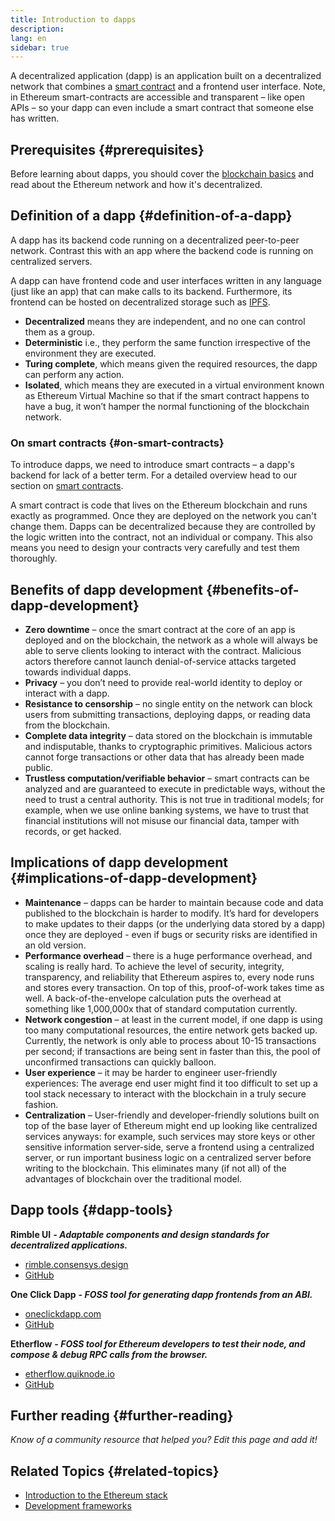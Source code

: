```yaml
---
title: Introduction to dapps
description:
lang: en
sidebar: true
---
```


A decentralized application (dapp) is an application built on a decentralized network that combines a [smart contract](/developers/docs/smart-contracts/) and a frontend user interface. Note, in Ethereum smart-contracts are accessible and transparent – like open APIs – so your dapp can even include a smart contract that someone else has written.

## Prerequisites {#prerequisites}

Before learning about dapps, you should cover the [blockchain basics](/developers/docs/intro-to-ethereum/) and read about the Ethereum network and how it's decentralized.

## Definition of a dapp {#definition-of-a-dapp}

A dapp has its backend code running on a decentralized peer-to-peer network. Contrast this with an app where the backend code is running on centralized servers.

A dapp can have frontend code and user interfaces written in any language (just like an app) that can make calls to its backend. Furthermore, its frontend can be hosted on decentralized storage such as [IPFS](https://ipfs.io/).

- **Decentralized** means they are independent, and no one can control them as a group.
- **Deterministic** i.e., they perform the same function irrespective of the environment they are executed.
- **Turing complete**, which means given the required resources, the dapp can perform any action.
- **Isolated**, which means they are executed in a virtual environment known as Ethereum Virtual Machine so that if the smart contract happens to have a bug, it won’t hamper the normal functioning of the blockchain network.

### On smart contracts {#on-smart-contracts}

To introduce dapps, we need to introduce smart contracts – a dapp's backend for lack of a better term. For a detailed overview head to our section on [smart contracts](/developers/docs/smart-contracts/).

A smart contract is code that lives on the Ethereum blockchain and runs exactly as programmed. Once they are deployed on the network you can't change them. Dapps can be decentralized because they are controlled by the logic written into the contract, not an individual or company. This also means you need to design your contracts very carefully and test them thoroughly.

<!--Benefits and implications provided by Brian Gu)-->

## Benefits of dapp development {#benefits-of-dapp-development}

- **Zero downtime** – once the smart contract at the core of an app is deployed and on the blockchain, the network as a whole will always be able to serve clients looking to interact with the contract. Malicious actors therefore cannot launch denial-of-service attacks targeted towards individual dapps.
- **Privacy** – you don’t need to provide real-world identity to deploy or interact with a dapp.
- **Resistance to censorship** – no single entity on the network can block users from submitting transactions, deploying dapps, or reading data from the blockchain.
- **Complete data integrity** – data stored on the blockchain is immutable and indisputable, thanks to cryptographic primitives. Malicious actors cannot forge transactions or other data that has already been made public.
- **Trustless computation/verifiable behavior** – smart contracts can be analyzed and are guaranteed to execute in predictable ways, without the need to trust a central authority. This is not true in traditional models; for example, when we use online banking systems, we have to trust that financial institutions will not misuse our financial data, tamper with records, or get hacked.

## Implications of dapp development {#implications-of-dapp-development}

<!-- - Transparency – transactions that trigger dapp functionality are public
- Open source
- Cost of storage – contracts are often only small percentages of the dapp. They are stored on-chain and this storage needs to be paid for, so it can be expensive.
 -->

- **Maintenance** – dapps can be harder to maintain because code and data published to the blockchain is harder to modify. It’s hard for developers to make updates to their dapps (or the underlying data stored by a dapp) once they are deployed - even if bugs or security risks are identified in an old version.
- **Performance overhead** – there is a huge performance overhead, and scaling is really hard. To achieve the level of security, integrity, transparency, and reliability that Ethereum aspires to, every node runs and stores every transaction. On top of this, proof-of-work takes time as well. A back-of-the-envelope calculation puts the overhead at something like 1,000,000x that of standard computation currently.
- **Network congestion** – at least in the current model, if one dapp is using too many computational resources, the entire network gets backed up. Currently, the network is only able to process about 10-15 transactions per second; if transactions are being sent in faster than this, the pool of unconfirmed transactions can quickly balloon.
- **User experience** – it may be harder to engineer user-friendly experiences: The average end user might find it too difficult to set up a tool stack necessary to interact with the blockchain in a truly secure fashion.
- **Centralization** – User-friendly and developer-friendly solutions built on top of the base layer of Ethereum might end up looking like centralized services anyways: for example, such services may store keys or other sensitive information server-side, serve a frontend using a centralized server, or run important business logic on a centralized server before writing to the blockchain. This eliminates many (if not all) of the advantages of blockchain over the traditional model.

<!-- ## Types of dapp

- Involving money
- Involving money and something else
- Other, including decentralized autonomous organizations

---

The application has to be open-source, operate autonomously, and can not be controlled by any one entity.
All data and record must be cryptographically stored in a public, decentralized blockchain.
The app must use a cryptographic token, also referred to as an App Coin, to access the application.
Tokens must be generated in order to prove the value nodes that contribute to the application.

---
 -->

## Dapp tools {#dapp-tools}

**Rimble UI** **_- Adaptable components and design standards for decentralized applications._**

- [rimble.consensys.design](https://rimble.consensys.design)
- [GitHub](https://github.com/ConsenSys/rimble-ui)

**One Click Dapp** **_- FOSS tool for generating dapp frontends from an ABI._**

- [oneclickdapp.com](https://oneclickdapp.com)
- [GitHub](https://github.com/One-Click-Dapp/one-click-dApp)

**Etherflow** **_- FOSS tool for Ethereum developers to test their node, and compose & debug RPC calls from the browser._**

- [etherflow.quiknode.io](https://etherflow.quiknode.io/)
- [GitHub](https://github.com/abunsen/etherflow)

## Further reading {#further-reading}

_Know of a community resource that helped you? Edit this page and add it!_

## Related Topics {#related-topics}

- [Introduction to the Ethereum stack](/developers/docs/ethereum-stack/)
- [Development frameworks](/developers/docs/frameworks/)
